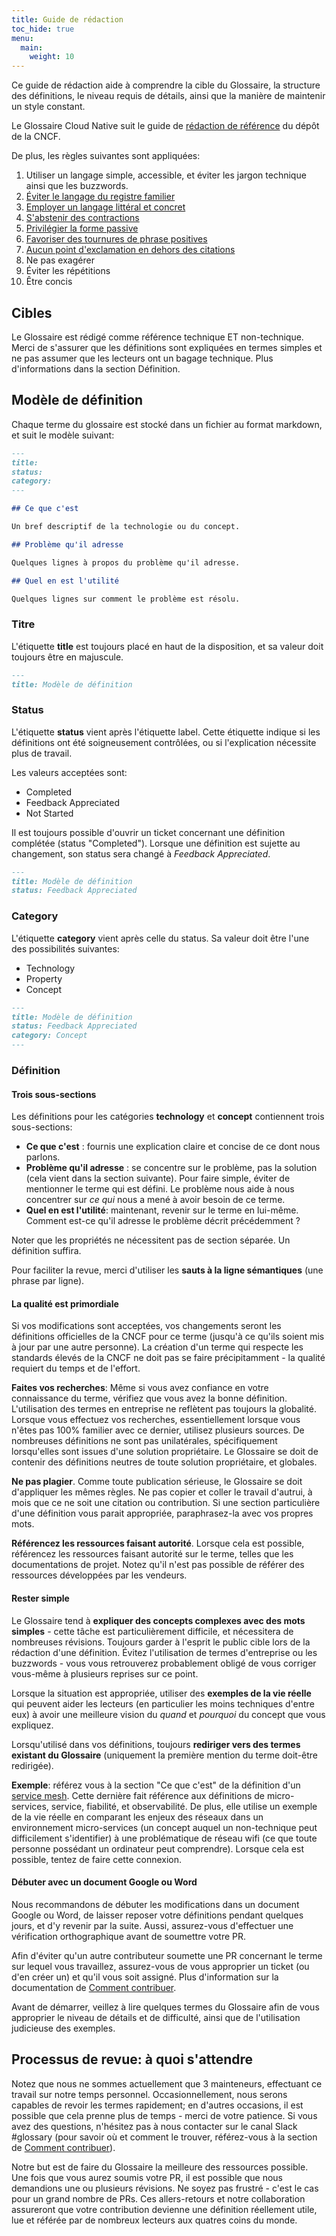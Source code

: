 ```yaml
---
title: Guide de rédaction
toc_hide: true
menu:
  main:
    weight: 10
---
```


Ce guide de rédaction aide à comprendre la cible du Glossaire, la structure des définitions, le niveau requis de détails, ainsi que la manière
de maintenir un style constant.

Le Glossaire Cloud Native suit le guide de [rédaction de référence](https://github.com/cncf/foundation/blob/master/style-guide.md) du dépôt de la CNCF.

De plus, les règles suivantes sont appliquées:

1. Utiliser un langage simple, accessible, et éviter les jargon technique ainsi que les buzzwords.
2. [Éviter le langage du registre familier](https://fr.wikipedia.org/wiki/Registre_familier)
3. [Employer un langage littéral et concret](https://guidetogrammar.org/grammar/composition/abstract.htm)
4. [S'abstenir des contractions](https://fr.wikipedia.org/wiki/Contraction_(grammaire))
5. [Privilégier la forme passive](http://bdl.oqlf.gouv.qc.ca/bdl/gabarit_bdl.asp?id=4267)
6. [Favoriser des tournures de phrase positives](http://bdl.oqlf.gouv.qc.ca/bdl/gabarit_bdl.asp?id=4267)
7. [Aucun point d'exclamation en dehors des citations](http://bdl.oqlf.gouv.qc.ca/bdl/gabarit_bdl.asp?id=3333)
8. Ne pas exagérer
9. Éviter les répétitions
10. Être concis

## Cibles

Le Glossaire est rédigé comme référence technique ET non-technique.
Merci de s'assurer que les définitions sont expliquées en termes simples et ne pas assumer que les lecteurs ont un bagage technique. Plus d'informations dans la section Définition.

## Modèle de définition

Chaque terme du glossaire est stocké dans un fichier au format markdown, et suit le modèle suivant:

```md
---
title: 
status: 
category: 
---

## Ce que c'est

Un bref descriptif de la technologie ou du concept.

## Problème qu'il adresse

Quelques lignes à propos du problème qu'il adresse.

## Quel en est l'utilité

Quelques lignes sur comment le problème est résolu.
```

### Titre

L'étiquette **title** est toujours placé en haut de la disposition, et sa valeur doit toujours être en majuscule.

```md
---
title: Modèle de définition
```

### Status

L'étiquette **status** vient après l'étiquette label. Cette étiquette indique si les définitions ont été soigneusement contrôlées, ou si l'explication
nécessite plus de travail.

Les valeurs acceptées sont:

- Completed
- Feedback Appreciated
- Not Started

Il est toujours possible d'ouvrir un ticket concernant une définition complétée (status "Completed"). Lorsque une définition est sujette au changement, son
status sera changé à *Feedback Appreciated*.

```md
---
title: Modèle de définition
status: Feedback Appreciated
```

### Category

L'étiquette **category** vient après celle du status. Sa valeur doit être l'une des possibilités suivantes:

- Technology
- Property
- Concept

```md
---
title: Modèle de définition
status: Feedback Appreciated
category: Concept
---
```

### Définition

#### Trois sous-sections

Les définitions pour les catégories **technology** et **concept** contiennent trois sous-sections:

- **Ce que c'est** : fournis une explication claire et concise de ce dont nous parlons.
- **Problème qu'il adresse** : se concentre sur le problème, pas la solution (cela vient dans la section suivante).
  Pour faire simple, éviter de mentionner le terme qui est défini. Le problème nous aide à nous concentrer sur *ce qui* nous a mené à avoir besoin de ce terme.
- **Quel en est l'utilité**: maintenant, revenir sur le terme en lui-même. Comment est-ce qu'il adresse le problème décrit précédemment ?

Noter que les propriétés ne nécessitent pas de section séparée. Un définition suffira.

Pour faciliter la revue, merci d'utiliser les **sauts à la ligne sémantiques** (une phrase par ligne).

#### La qualité est primordiale

Si vos modifications sont acceptées, vos changements seront les définitions officielles de la CNCF pour ce terme (jusqu'à ce qu'ils soient mis à jour
par une autre personne).
La création d'un terme qui respecte les standards élevés de la CNCF ne doit pas se faire précipitamment - la qualité requiert du temps et de l'effort.

**Faites vos recherches**: Même si vous avez confiance en votre connaissance du terme, vérifiez que vous avez la bonne définition.
L'utilisation des termes en entreprise ne reflètent pas toujours la globalité.
Lorsque vous effectuez vos recherches, essentiellement lorsque vous n'êtes pas 100% familier avec ce dernier, utilisez plusieurs sources.
De nombreuses définitions ne sont pas unilatérales, spécifiquement lorsqu'elles sont issues d'une solution propriétaire.
Le Glossaire se doit de contenir des définitions neutres de toute solution propriétaire, et globales.

**Ne pas plagier**. Comme toute publication sérieuse, le Glossaire se doit d'appliquer les mêmes règles.
Ne pas copier et coller le travail d'autrui, à mois que ce ne soit une citation ou contribution.
Si une section particulière d'une définition vous parait appropriée, paraphrasez-la avec vos propres mots.

**Référencez les ressources faisant autorité**. Lorsque cela est possible, référencez les ressources faisant autorité sur le terme, telles que les documentations de projet.
Notez qu'il n'est pas possible de référer des ressources développées par les vendeurs.

#### Rester simple

Le Glossaire tend à **expliquer des concepts complexes avec des mots simples** - cette tâche est particulièrement difficile, et nécessitera de nombreuses révisions.
Toujours garder à l'esprit le public cible lors de la rédaction d'une définition.
Évitez l'utilisation de termes d'entreprise ou les buzzwords - vous vous retrouverez probablement obligé de vous corriger vous-même à plusieurs reprises sur ce point.

Lorsque la situation est appropriée, utiliser des **exemples de la vie réelle** qui peuvent aider les lecteurs (en particulier les moins techniques d'entre eux) à avoir une meilleure
vision du *quand* et *pourquoi* du concept que vous expliquez.

Lorsqu'utilisé dans vos définitions, toujours **rediriger vers des termes existant du Glossaire** (uniquement la première mention du terme doit-être redirigée).

**Exemple**: référez vous à la section "Ce que c'est" de la définition d'un [service mesh](/fr/service-mesh/).
Cette dernière fait référence aux définitions de micro-services, service, fiabilité, et observabilité.
De plus, elle utilise un exemple de la vie réelle en comparant les enjeux des réseaux dans un environnement micro-services (un concept auquel un non-technique peut difficilement s'identifier) à une problématique de réseau wifi (ce que toute personne possédant un ordinateur peut comprendre).
Lorsque cela est possible, tentez de faire cette connexion.

#### Débuter avec un document Google ou Word

Nous recommandons de débuter les modifications dans un document Google ou Word, de laisser reposer votre définitions pendant quelques jours, et d'y revenir par la suite.
Aussi, assurez-vous d'effectuer une vérification orthographique avant de soumettre votre PR.

Afin d'éviter qu'un autre contributeur soumette une PR concernant le terme sur lequel vous travaillez,
assurez-vous de vous approprier un ticket (ou d'en créer un) et qu'il vous soit assigné.
Plus d'information sur la documentation de [Comment contribuer](/fr/contribute/).

Avant de démarrer, veillez à lire quelques termes du Glossaire afin de vous approprier le niveau de détails et de difficulté,
ainsi que de l'utilisation judicieuse des exemples.

## Processus de revue: à quoi s'attendre

Notez que nous ne sommes actuellement que 3 mainteneurs, effectuant ce travail sur notre temps personnel.
Occasionnellement, nous serons capables de revoir les termes rapidement; en d'autres occasions, il est possible que cela prenne plus de temps - merci de votre patience.
Si vous avez des questions, n'hésitez pas à nous contacter sur le canal Slack #glossary (pour savoir où et comment le trouver, référez-vous à la section de [Comment contribuer](/fr/contribute/)).

Notre but est de faire du Glossaire la meilleure des ressources possible.
Une fois que vous aurez soumis votre PR, il est possible que nous demandions une ou plusieurs révisions.
Ne soyez pas frustré - c'est le cas pour un grand nombre de PRs.
Ces allers-retours et notre collaboration assureront que votre contribution devienne une définition réellement
utile, lue et référée par de nombreux lecteurs aux quatres coins du monde.
